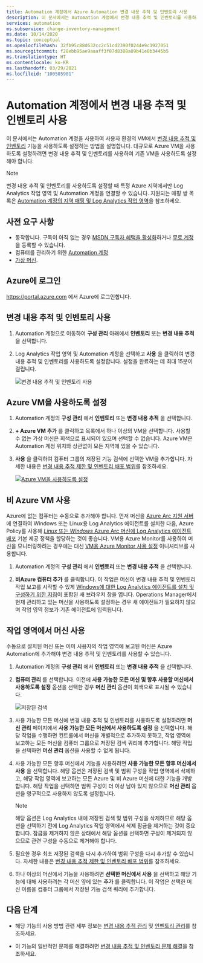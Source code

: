 ```yaml
---
title: Automation 계정에서 Azure Automation 변경 내용 추적 및 인벤토리 사용
description: 이 문서에서는 Automation 계정에서 변경 내용 추적 및 인벤토리를 사용하도록 설정하는 방법을 설명합니다.
services: automation
ms.subservice: change-inventory-management
ms.date: 10/14/2020
ms.topic: conceptual
ms.openlocfilehash: 32fb95c88d632cc2c51cd2390f0244e9c1927051
ms.sourcegitcommit: f28ebb95ae9aaaff3f87d8388a09b41e0b3445b5
ms.translationtype: HT
ms.contentlocale: ko-KR
ms.lasthandoff: 03/29/2021
ms.locfileid: "100585901"
---
```

# <a name="enable-change-tracking-and-inventory-from-an-automation-account"></a>Automation 계정에서 변경 내용 추적 및 인벤토리 사용

이 문서에서는 Automation 계정을 사용하여 사용자 환경의 VM에서 [변경 내용 추적 및 인벤토리](overview.md) 기능을 사용하도록 설정하는 방법을 설명합니다. 대규모로 Azure VM을 사용하도록 설정하려면 변경 내용 추적 및 인벤토리를 사용하여 기존 VM을 사용하도록 설정해야 합니다.

> [!NOTE]
> 변경 내용 추적 및 인벤토리를 사용하도록 설정할 때 특정 Azure 지역에서만 Log Analytics 작업 영역 및 Automation 계정을 연결할 수 있습니다. 지원되는 매핑 쌍 목록은 [Automation 계정의 지역 매핑 및 Log Analytics 작업 영역](../how-to/region-mappings.md)을 참조하세요.

## <a name="prerequisites"></a>사전 요구 사항

* 동작합니다. 구독이 아직 없는 경우 [MSDN 구독자 혜택을 활성화](https://azure.microsoft.com/pricing/member-offers/msdn-benefits-details/)하거나 [무료 계정](https://azure.microsoft.com/free/?WT.mc_id=A261C142F)을 등록할 수 있습니다.
* 컴퓨터를 관리하기 위한 [Automation 계정](../automation-security-overview.md)
* [가상 머신](../../virtual-machines/windows/quick-create-portal.md).

## <a name="sign-in-to-azure"></a>Azure에 로그인

https://portal.azure.com 에서 Azure에 로그인합니다.

## <a name="enable-change-tracking-and-inventory"></a>변경 내용 추적 및 인벤토리 사용

1. Automation 계정으로 이동하여 **구성 관리** 아래에서 **인벤토리** 또는 **변경 내용 추적** 을 선택합니다.

2. Log Analytics 작업 영역 및 Automation 계정을 선택하고 **사용** 을 클릭하여 변경 내용 추적 및 인벤토리를 사용하도록 설정합니다. 설정을 완료하는 데 최대 15분이 걸립니다.

    ![변경 내용 추적 및 인벤토리 사용](media/enable-from-automation-account/enable-feature.png)

## <a name="enable-azure-vms"></a>Azure VM을 사용하도록 설정

1. Automation 계정의 **구성 관리** 에서 **인벤토리** 또는 **변경 내용 추적** 을 선택합니다.

2. **+ Azure VM 추가** 를 클릭하고 목록에서 하나 이상의 VM을 선택합니다. 사용할 수 없는 가상 머신은 회색으로 표시되어 있으며 선택할 수 없습니다. Azure VM은 Automation 계정 위치와 상관없이 모든 지역에 있을 수 있습니다. 

3. **사용** 을 클릭하여 컴퓨터 그룹의 저장된 기능 검색에 선택한 VM을 추가합니다. 자세한 내용은 [변경 내용 추적 제한 및 인벤토리 배포 범위](manage-scope-configurations.md)를 참조하세요.

      [ ![Azure VM을 사용하도록 설정](./media/enable-from-automation-account/enable-azure-vms.png)](./media/enable-from-automation-account/enable-azure-vms-expanded.png#lightbox)

## <a name="enable-non-azure-vms"></a>비 Azure VM 사용

Azure에 없는 컴퓨터는 수동으로 추가해야 합니다. 먼저 머신을 [Azure Arc 지원 서버](../../azure-arc/servers/overview.md)에 연결하여 Windows 또는 Linux용 Log Analytics 에이전트를 설치한 다음, Azure Policy를 사용해 [*Linux* 또는 *Windows* Azure Arc 머신에 Log Analytics 에이전트 배포](../../governance/policy/samples/built-in-policies.md#monitoring) 기본 제공 정책을 할당하는 것이 좋습니다. VM용 Azure Monitor를 사용하여 머신을 모니터링하려는 경우에는 대신 [VM용 Azure Monitor 사용 설정](../../governance/policy/samples/built-in-initiatives.md#monitoring) 이니셔티브를 사용합니다.

1. Automation 계정의 **구성 관리** 에서 **인벤토리** 또는 **변경 내용 추적** 을 선택합니다.

2. **비Azure 컴퓨터 추가** 를 클릭합니다. 이 작업은 머신이 변경 내용 추적 및 인벤토리 작업 보고를 시작할 수 있게 [Windows에 대한 Log Analytics 에이전트를 설치 및 구성하기 위한 지침](../../azure-monitor/agents/log-analytics-agent.md)이 포함된 새 브라우저 창을 엽니다. Operations Manager에서 현재 관리하고 있는 머신을 사용하도록 설정하는 경우 새 에이전트가 필요하지 않으며 작업 영역 정보가 기존 에이전트에 입력됩니다.

## <a name="enable-machines-in-the-workspace"></a>작업 영역에서 머신 사용

수동으로 설치된 머신 또는 이미 사용자의 작업 영역에 보고된 머신은 Azure Automation에 추가해야 변경 내용 추적 및 인벤토리를 사용할 수 있습니다.

1. Automation 계정의 **구성 관리** 에서 **인벤토리** 또는 **변경 내용 추적** 을 선택합니다.

2. **컴퓨터 관리** 를 선택합니다. 이전에 **사용 가능한 모든 머신 및 향후 사용할 머신에서 사용하도록 설정** 옵션을 선택한 경우 **머신 관리** 옵션이 회색으로 표시될 수 있습니다.

    ![저장된 검색](media/enable-from-automation-account/manage-machines.png)

3. 사용 가능한 모든 머신에 변경 내용 추적 및 인벤토리를 사용하도록 설정하려면 **머신 관리** 페이지에서 **사용 가능한 모든 머신에서 사용하도록 설정** 을 선택합니다. 해당 작업을 수행하면 컨트롤에서 머신을 개별적으로 추가하지 못하고, 작업 영역에 보고하는 모든 머신을 컴퓨터 그룹으로 저장된 검색 쿼리에 추가합니다. 해당 작업을 선택하면 **머신 관리** 옵션을 사용할 수 없게 됩니다.

4. 사용 가능한 모든 향후 머신에서 기능을 사용하려면 **사용 가능한 모든 향후 머신에서 사용** 을 선택합니다. 해당 옵션은 저장된 검색 및 범위 구성을 작업 영역에서 삭제하고, 해당 작업 영역에 보고하는 모든 Azure 및 비 Azure 머신에 대한 기능을 개방합니다. 해당 작업을 선택하면 범위 구성이 더 이상 남아 있지 않으므로 **머신 관리** 옵션을 영구적으로 사용하지 않도록 설정합니다.

    > [!NOTE]
    > 해당 옵션은 Log Analytics 내에 저장된 검색 및 범위 구성을 삭제하므로 해당 옵션을 선택하기 전에 Log Analytics 작업 영역에서 삭제 잠금을 제거하는 것이 중요합니다. 잠금을 제거하지 않은 상태에서 해당 옵션을 선택하면 구성이 제거되지 않으므로 관련 구성을 수동으로 제거해야 합니다.

5. 필요한 경우 최초 저장된 검색을 다시 추가하여 범위 구성을 다시 추가할 수 있습니다. 자세한 내용은 [변경 내용 추적 제한 및 인벤토리 배포 범위](manage-scope-configurations.md)를 참조하세요.

6. 하나 이상의 머신에서 기능을 사용하려면 **선택한 머신에서 사용** 을 선택하고 해당 기능에 대해 사용하려는 각 머신 옆에 있는 **추가** 를 클릭합니다. 이 작업은 선택한 머신 이름을 컴퓨터 그룹에서 저장된 기능 검색 쿼리에 추가합니다.

## <a name="next-steps"></a>다음 단계

* 해당 기능의 사용 방법 관련 세부 정보는 [변경 내용 추적 관리](manage-change-tracking.md) 및 [인벤토리 관리](manage-inventory-vms.md)를 참조하세요.

* 이 기능의 일반적인 문제를 해결하려면 [변경 내용 추적 및 인벤토리 문제 해결](../troubleshoot/change-tracking.md)을 참조하세요.
